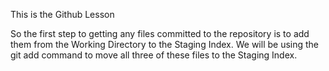 This is the Github Lesson

So the first step to getting any files committed to the repository is to add them from the Working Directory to the Staging Index. 
We will be using the git add command to move all three of these files to the Staging Index.

[<mg alt = "staging file" />](https://github.com/iamAkolab/udacity_nokia_ai_programming/blob/main/phase2_AI_Programming_nanodegree/extra_curriculum/Github/stagingfile.gif)
